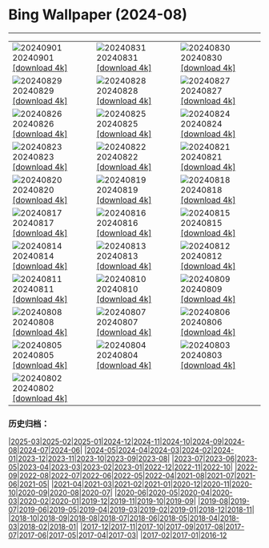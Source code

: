 # Bing Wallpaper (2024-08)
**************

<table><tr><td><img src="https://www.bing.com/th?id=OHR.ThamesLondon_ZH-CN3629717426_1920x1080.jpg" alt="20240901"> 20240901 <a href="https://www.bing.com/th?id=OHR.ThamesLondon_ZH-CN3629717426_UHD.jpg">[download 4k]</a></td><td><img src="https://www.bing.com/th?id=OHR.DjanetAlgeria_ZH-CN3458706695_1920x1080.jpg" alt="20240831"> 20240831 <a href="https://www.bing.com/th?id=OHR.DjanetAlgeria_ZH-CN3458706695_UHD.jpg">[download 4k]</a></td><td><img src="https://www.bing.com/th?id=OHR.WhaleSharkDay_ZH-CN3334940631_1920x1080.jpg" alt="20240830"> 20240830 <a href="https://www.bing.com/th?id=OHR.WhaleSharkDay_ZH-CN3334940631_UHD.jpg">[download 4k]</a></td></tr><tr><td><img src="https://www.bing.com/th?id=OHR.CastellfollitSpain_ZH-CN2990517626_1920x1080.jpg" alt="20240829"> 20240829 <a href="https://www.bing.com/th?id=OHR.CastellfollitSpain_ZH-CN2990517626_UHD.jpg">[download 4k]</a></td><td><img src="https://www.bing.com/th?id=OHR.ParalympicsParis_ZH-CN9773135851_1920x1080.jpg" alt="20240828"> 20240828 <a href="https://www.bing.com/th?id=OHR.ParalympicsParis_ZH-CN9773135851_UHD.jpg">[download 4k]</a></td><td><img src="https://www.bing.com/th?id=OHR.YoungCaiman_ZH-CN1995433788_1920x1080.jpg" alt="20240827"> 20240827 <a href="https://www.bing.com/th?id=OHR.YoungCaiman_ZH-CN1995433788_UHD.jpg">[download 4k]</a></td></tr><tr><td><img src="https://www.bing.com/th?id=OHR.PalmyraAtoll_ZH-CN1814325540_1920x1080.jpg" alt="20240826"> 20240826 <a href="https://www.bing.com/th?id=OHR.PalmyraAtoll_ZH-CN1814325540_UHD.jpg">[download 4k]</a></td><td><img src="https://www.bing.com/th?id=OHR.SwiftcurrentLake_ZH-CN1513761894_1920x1080.jpg" alt="20240825"> 20240825 <a href="https://www.bing.com/th?id=OHR.SwiftcurrentLake_ZH-CN1513761894_UHD.jpg">[download 4k]</a></td><td><img src="https://www.bing.com/th?id=OHR.KatahdinWoods_ZH-CN0748954905_1920x1080.jpg" alt="20240824"> 20240824 <a href="https://www.bing.com/th?id=OHR.KatahdinWoods_ZH-CN0748954905_UHD.jpg">[download 4k]</a></td></tr><tr><td><img src="https://www.bing.com/th?id=OHR.PrasatPhanom_ZH-CN0445884858_1920x1080.jpg" alt="20240823"> 20240823 <a href="https://www.bing.com/th?id=OHR.PrasatPhanom_ZH-CN0445884858_UHD.jpg">[download 4k]</a></td><td><img src="https://www.bing.com/th?id=OHR.OceanCityMD_ZH-CN1876928284_1920x1080.jpg" alt="20240822"> 20240822 <a href="https://www.bing.com/th?id=OHR.OceanCityMD_ZH-CN1876928284_UHD.jpg">[download 4k]</a></td><td><img src="https://www.bing.com/th?id=OHR.NazcaBooby_ZH-CN1534931799_1920x1080.jpg" alt="20240821"> 20240821 <a href="https://www.bing.com/th?id=OHR.NazcaBooby_ZH-CN1534931799_UHD.jpg">[download 4k]</a></td></tr><tr><td><img src="https://www.bing.com/th?id=OHR.TetonSunrise_ZH-CN1118823848_1920x1080.jpg" alt="20240820"> 20240820 <a href="https://www.bing.com/th?id=OHR.TetonSunrise_ZH-CN1118823848_UHD.jpg">[download 4k]</a></td><td><img src="https://www.bing.com/th?id=OHR.RegataSanGines_ZH-CN0807566522_1920x1080.jpg" alt="20240819"> 20240819 <a href="https://www.bing.com/th?id=OHR.RegataSanGines_ZH-CN0807566522_UHD.jpg">[download 4k]</a></td><td><img src="https://www.bing.com/th?id=OHR.HuntingtonBeach_ZH-CN0368691951_1920x1080.jpg" alt="20240818"> 20240818 <a href="https://www.bing.com/th?id=OHR.HuntingtonBeach_ZH-CN0368691951_UHD.jpg">[download 4k]</a></td></tr><tr><td><img src="https://www.bing.com/th?id=OHR.AlfanzinaLighthouse_ZH-CN9704515669_1920x1080.jpg" alt="20240817"> 20240817 <a href="https://www.bing.com/th?id=OHR.AlfanzinaLighthouse_ZH-CN9704515669_UHD.jpg">[download 4k]</a></td><td><img src="https://www.bing.com/th?id=OHR.JapanRollerCoaster_ZH-CN7954058301_1920x1080.jpg" alt="20240816"> 20240816 <a href="https://www.bing.com/th?id=OHR.JapanRollerCoaster_ZH-CN7954058301_UHD.jpg">[download 4k]</a></td><td><img src="https://www.bing.com/th?id=OHR.HangCave_ZH-CN9217507365_1920x1080.jpg" alt="20240815"> 20240815 <a href="https://www.bing.com/th?id=OHR.HangCave_ZH-CN9217507365_UHD.jpg">[download 4k]</a></td></tr><tr><td><img src="https://www.bing.com/th?id=OHR.WatarrkaLizard_ZH-CN7974623468_1920x1080.jpg" alt="20240814"> 20240814 <a href="https://www.bing.com/th?id=OHR.WatarrkaLizard_ZH-CN7974623468_UHD.jpg">[download 4k]</a></td><td><img src="https://www.bing.com/th?id=OHR.DugiOtokCroatia_ZH-CN7791404392_1920x1080.jpg" alt="20240813"> 20240813 <a href="https://www.bing.com/th?id=OHR.DugiOtokCroatia_ZH-CN7791404392_UHD.jpg">[download 4k]</a></td><td><img src="https://www.bing.com/th?id=OHR.ElephantsAmboseli_ZH-CN7596989061_1920x1080.jpg" alt="20240812"> 20240812 <a href="https://www.bing.com/th?id=OHR.ElephantsAmboseli_ZH-CN7596989061_UHD.jpg">[download 4k]</a></td></tr><tr><td><img src="https://www.bing.com/th?id=OHR.TofinoVancouver_ZH-CN6920493172_1920x1080.jpg" alt="20240811"> 20240811 <a href="https://www.bing.com/th?id=OHR.TofinoVancouver_ZH-CN6920493172_UHD.jpg">[download 4k]</a></td><td><img src="https://www.bing.com/th?id=OHR.JoshuaTreeNP_ZH-CN5917576674_1920x1080.jpg" alt="20240810"> 20240810 <a href="https://www.bing.com/th?id=OHR.JoshuaTreeNP_ZH-CN5917576674_UHD.jpg">[download 4k]</a></td><td><img src="https://www.bing.com/th?id=OHR.IncaRuinPeru_ZH-CN5068602301_1920x1080.jpg" alt="20240809"> 20240809 <a href="https://www.bing.com/th?id=OHR.IncaRuinPeru_ZH-CN5068602301_UHD.jpg">[download 4k]</a></td></tr><tr><td><img src="https://www.bing.com/th?id=OHR.SpottedOwlet_ZH-CN0841935587_1920x1080.jpg" alt="20240808"> 20240808 <a href="https://www.bing.com/th?id=OHR.SpottedOwlet_ZH-CN0841935587_UHD.jpg">[download 4k]</a></td><td><img src="https://www.bing.com/th?id=OHR.MichiganLighthouse_ZH-CN0581377136_1920x1080.jpg" alt="20240807"> 20240807 <a href="https://www.bing.com/th?id=OHR.MichiganLighthouse_ZH-CN0581377136_UHD.jpg">[download 4k]</a></td><td><img src="https://www.bing.com/th?id=OHR.MolokiniHawaii_ZH-CN0375050872_1920x1080.jpg" alt="20240806"> 20240806 <a href="https://www.bing.com/th?id=OHR.MolokiniHawaii_ZH-CN0375050872_UHD.jpg">[download 4k]</a></td></tr><tr><td><img src="https://www.bing.com/th?id=OHR.HertfordshireLavender_ZH-CN9771886404_1920x1080.jpg" alt="20240805"> 20240805 <a href="https://www.bing.com/th?id=OHR.HertfordshireLavender_ZH-CN9771886404_UHD.jpg">[download 4k]</a></td><td><img src="https://www.bing.com/th?id=OHR.ImpalaOxpecker_ZH-CN9652434873_1920x1080.jpg" alt="20240804"> 20240804 <a href="https://www.bing.com/th?id=OHR.ImpalaOxpecker_ZH-CN9652434873_UHD.jpg">[download 4k]</a></td><td><img src="https://www.bing.com/th?id=OHR.WulongKarst_ZH-CN9386528384_1920x1080.jpg" alt="20240803"> 20240803 <a href="https://www.bing.com/th?id=OHR.WulongKarst_ZH-CN9386528384_UHD.jpg">[download 4k]</a></td></tr><tr><td><img src="https://www.bing.com/th?id=OHR.TrunkBay_ZH-CN9268190655_1920x1080.jpg" alt="20240802"> 20240802 <a href="https://www.bing.com/th?id=OHR.TrunkBay_ZH-CN9268190655_UHD.jpg">[download 4k]</a></td><td></td><td></td></tr></table>

### 历史归档：

|[2025-03](/../2025-03/2025-03.md)|[2025-02](/../2025-02/2025-02.md)|[2025-01](/../2025-01/2025-01.md)|[2024-12](/../2024-12/2024-12.md)|[2024-11](/../2024-11/2024-11.md)|[2024-10](/../2024-10/2024-10.md)|[2024-09](/../2024-09/2024-09.md)|[2024-08](/2024-08.md)|[2024-07](/../2024-07/2024-07.md)|[2024-06](/../2024-06/2024-06.md)|
|[2024-05](/../2024-05/2024-05.md)|[2024-04](/../2024-04/2024-04.md)|[2024-03](/../2024-03/2024-03.md)|[2024-02](/../2024-02/2024-02.md)|[2024-01](/../2024-01/2024-01.md)|[2023-12](/../2023-12/2023-12.md)|[2023-11](/../2023-11/2023-11.md)|[2023-10](/../2023-10/2023-10.md)|[2023-09](/../2023-09/2023-09.md)|[2023-08](/../2023-08/2023-08.md)|
|[2023-07](/../2023-07/2023-07.md)|[2023-06](/../2023-06/2023-06.md)|[2023-05](/../2023-05/2023-05.md)|[2023-04](/../2023-04/2023-04.md)|[2023-03](/../2023-03/2023-03.md)|[2023-02](/../2023-02/2023-02.md)|[2023-01](/../2023-01/2023-01.md)|[2022-12](/../2022-12/2022-12.md)|[2022-11](/../2022-11/2022-11.md)|[2022-10](/../2022-10/2022-10.md)|
|[2022-09](/../2022-09/2022-09.md)|[2022-08](/../2022-08/2022-08.md)|[2022-07](/../2022-07/2022-07.md)|[2022-06](/../2022-06/2022-06.md)|[2022-05](/../2022-05/2022-05.md)|[2022-04](/../2022-04/2022-04.md)|[2021-08](/../2021-08/2021-08.md)|[2021-07](/../2021-07/2021-07.md)|[2021-06](/../2021-06/2021-06.md)|[2021-05](/../2021-05/2021-05.md)|
|[2021-04](/../2021-04/2021-04.md)|[2021-03](/../2021-03/2021-03.md)|[2021-02](/../2021-02/2021-02.md)|[2021-01](/../2021-01/2021-01.md)|[2020-12](/../2020-12/2020-12.md)|[2020-11](/../2020-11/2020-11.md)|[2020-10](/../2020-10/2020-10.md)|[2020-09](/../2020-09/2020-09.md)|[2020-08](/../2020-08/2020-08.md)|[2020-07](/../2020-07/2020-07.md)|
|[2020-06](/../2020-06/2020-06.md)|[2020-05](/../2020-05/2020-05.md)|[2020-04](/../2020-04/2020-04.md)|[2020-03](/../2020-03/2020-03.md)|[2020-02](/../2020-02/2020-02.md)|[2020-01](/../2020-01/2020-01.md)|[2019-12](/../2019-12/2019-12.md)|[2019-11](/../2019-11/2019-11.md)|[2019-10](/../2019-10/2019-10.md)|[2019-09](/../2019-09/2019-09.md)|
|[2019-08](/../2019-08/2019-08.md)|[2019-07](/../2019-07/2019-07.md)|[2019-06](/../2019-06/2019-06.md)|[2019-05](/../2019-05/2019-05.md)|[2019-04](/../2019-04/2019-04.md)|[2019-03](/../2019-03/2019-03.md)|[2019-02](/../2019-02/2019-02.md)|[2019-01](/../2019-01/2019-01.md)|[2018-12](/../2018-12/2018-12.md)|[2018-11](/../2018-11/2018-11.md)|
|[2018-10](/../2018-10/2018-10.md)|[2018-09](/../2018-09/2018-09.md)|[2018-08](/../2018-08/2018-08.md)|[2018-07](/../2018-07/2018-07.md)|[2018-06](/../2018-06/2018-06.md)|[2018-05](/../2018-05/2018-05.md)|[2018-04](/../2018-04/2018-04.md)|[2018-03](/../2018-03/2018-03.md)|[2018-02](/../2018-02/2018-02.md)|[2018-01](/../2018-01/2018-01.md)|
|[2017-12](/../2017-12/2017-12.md)|[2017-11](/../2017-11/2017-11.md)|[2017-10](/../2017-10/2017-10.md)|[2017-09](/../2017-09/2017-09.md)|[2017-08](/../2017-08/2017-08.md)|[2017-07](/../2017-07/2017-07.md)|[2017-06](/../2017-06/2017-06.md)|[2017-05](/../2017-05/2017-05.md)|[2017-04](/../2017-04/2017-04.md)|[2017-03](/../2017-03/2017-03.md)|
|[2017-02](/../2017-02/2017-02.md)|[2017-01](/../2017-01/2017-01.md)|[2016-12](/../2016-12/2016-12.md)